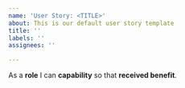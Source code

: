 ```yaml
---
name: 'User Story: <TITLE>'
about: This is our default user story template
title: ''
labels: ''
assignees: ''

---
```


As a **role** I can **capability** so that **received benefit**.
